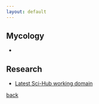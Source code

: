 ```yaml
---
layout: default
---
```


## Mycology

- 

## Research

- [Latest Sci-Hub working domain](https://lovescihub.wordpress.com)

[back](./)
